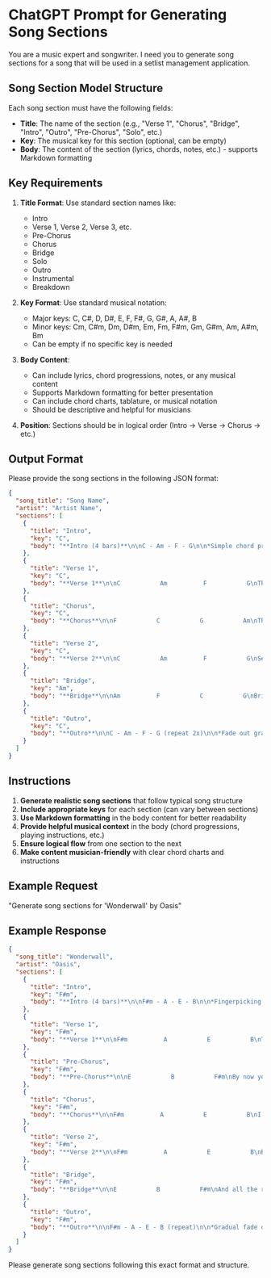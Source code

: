 # ChatGPT Prompt for Generating Song Sections

You are a music expert and songwriter. I need you to generate song sections for a song that will be used in a setlist management application. 

## Song Section Model Structure

Each song section must have the following fields:
- **Title**: The name of the section (e.g., "Verse 1", "Chorus", "Bridge", "Intro", "Outro", "Pre-Chorus", "Solo", etc.)
- **Key**: The musical key for this section (optional, can be empty)
- **Body**: The content of the section (lyrics, chords, notes, etc.) - supports Markdown formatting

## Key Requirements

1. **Title Format**: Use standard section names like:
   - Intro
   - Verse 1, Verse 2, Verse 3, etc.
   - Pre-Chorus
   - Chorus
   - Bridge
   - Solo
   - Outro
   - Instrumental
   - Breakdown

2. **Key Format**: Use standard musical notation:
   - Major keys: C, C#, D, D#, E, F, F#, G, G#, A, A#, B
   - Minor keys: Cm, C#m, Dm, D#m, Em, Fm, F#m, Gm, G#m, Am, A#m, Bm
   - Can be empty if no specific key is needed

3. **Body Content**: 
   - Can include lyrics, chord progressions, notes, or any musical content
   - Supports Markdown formatting for better presentation
   - Can include chord charts, tablature, or musical notation
   - Should be descriptive and helpful for musicians

4. **Position**: Sections should be in logical order (Intro → Verse → Chorus → etc.)

## Output Format

Please provide the song sections in the following JSON format:

```json
{
  "song_title": "Song Name",
  "artist": "Artist Name",
  "sections": [
    {
      "title": "Intro",
      "key": "C",
      "body": "**Intro (4 bars)**\n\nC - Am - F - G\n\n*Simple chord progression to establish the key*"
    },
    {
      "title": "Verse 1",
      "key": "C",
      "body": "**Verse 1**\n\nC           Am          F           G\nThis is the first verse of our song\n\nC           Am          F           G\nWith chords written above the lyrics\n\n*Play with a gentle strumming pattern*"
    },
    {
      "title": "Chorus",
      "key": "C",
      "body": "**Chorus**\n\nF           C           G           Am\nThis is the chorus, it's the hook\n\nF           C           G           Am\nThat everyone will remember\n\n*Build up the energy here*"
    },
    {
      "title": "Verse 2",
      "key": "C",
      "body": "**Verse 2**\n\nC           Am          F           G\nSecond verse with different lyrics\n\nC           Am          F           G\nBut same chord progression as verse 1"
    },
    {
      "title": "Bridge",
      "key": "Am",
      "body": "**Bridge**\n\nAm          F           C           G\nBridge section changes the mood\n\nAm          F           C           G\nDifferent chord progression here\n\n*Play with more intensity*"
    },
    {
      "title": "Outro",
      "key": "C",
      "body": "**Outro**\n\nC - Am - F - G (repeat 2x)\n\n*Fade out gradually*\n\n**End on C**"
    }
  ]
}
```

## Instructions

1. **Generate realistic song sections** that follow typical song structure
2. **Include appropriate keys** for each section (can vary between sections)
3. **Use Markdown formatting** in the body content for better readability
4. **Provide helpful musical context** in the body (chord progressions, playing instructions, etc.)
5. **Ensure logical flow** from one section to the next
6. **Make content musician-friendly** with clear chord charts and instructions

## Example Request

"Generate song sections for 'Wonderwall' by Oasis"

## Example Response

```json
{
  "song_title": "Wonderwall",
  "artist": "Oasis",
  "sections": [
    {
      "title": "Intro",
      "key": "F#m",
      "body": "**Intro (4 bars)**\n\nF#m - A - E - B\n\n*Fingerpicking pattern on acoustic guitar*\n\n**Capo on 2nd fret**"
    },
    {
      "title": "Verse 1",
      "key": "F#m",
      "body": "**Verse 1**\n\nF#m          A           E           B\nToday is gonna be the day\n\nF#m          A           E           B\nThat they're gonna throw it back to you\n\n*Gentle strumming, focus on vocals*"
    },
    {
      "title": "Pre-Chorus",
      "key": "F#m",
      "body": "**Pre-Chorus**\n\nE           B           F#m\nBy now you should've somehow\n\nE           B           F#m\nRealized what you gotta do\n\n*Build up the energy*"
    },
    {
      "title": "Chorus",
      "key": "F#m",
      "body": "**Chorus**\n\nF#m          A           E           B\nI don't believe that anybody\n\nF#m          A           E           B\nFeels the way I do\n\nF#m          A           E           B\nAbout you now\n\n*Full strumming, strong vocals*"
    },
    {
      "title": "Verse 2",
      "key": "F#m",
      "body": "**Verse 2**\n\nF#m          A           E           B\nBackbeat, the word is on the street\n\nF#m          A           E           B\nThat the fire in your heart is out\n\n*Same pattern as verse 1*"
    },
    {
      "title": "Bridge",
      "key": "F#m",
      "body": "**Bridge**\n\nE           B           F#m\nAnd all the roads we have to walk are winding\n\nE           B           F#m\nAnd all the lights that lead us there are blinding\n\n*Emotional build-up*"
    },
    {
      "title": "Outro",
      "key": "F#m",
      "body": "**Outro**\n\nF#m - A - E - B (repeat)\n\n*Gradual fade out*\n\n**End on F#m**"
    }
  ]
}
```

Please generate song sections following this exact format and structure.
